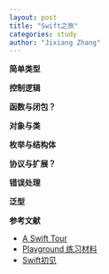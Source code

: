 ```yaml
---
layout: post
title: "Swift之旅"
categories: study
author: "Jixiang Zhang"
---
```


**简单类型**

**控制逻辑**

**函数与闭包？**

**对象与类**

**枚举与结构体**

**协议与扩展？**

**错误处理**

**泛型**

**参考文献**

- [A Swift Tour](https://docs.swift.org/swift-book/GuidedTour/GuidedTour.html#)
- [Playground 练习材料](https://docs.swift.org/swift-book/GuidedTour/GuidedTour.playground.zip)
- [Swift初见](https://www.ituring.com.cn/book/tupubarticle/7639)